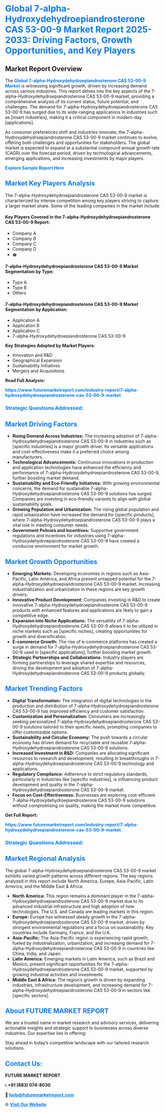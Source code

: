 <h1 style="color: #007BFF;">Global 7-alpha-Hydroxydehydroepiandrosterone CAS 53-00-9 Market Report 2025-2033: Driving Factors, Growth Opportunities, and Key Players</h1>

<section id="overview">
<h2>Market Report Overview</h2>
<p>The <a href="https://www.futuremarketreport.com/industry-report/7-alpha-hydroxydehydroepiandrosterone-cas-53-00-9-market" style="color: #007BFF; text-decoration: none;"><strong>Global 7-alpha-Hydroxydehydroepiandrosterone CAS 53-00-9 Market</strong></a> is witnessing significant growth, driven by increasing demand across various industries. This report delves into the key aspects of the 7-alpha-Hydroxydehydroepiandrosterone CAS 53-00-9 market, providing a comprehensive analysis of its current status, future potential, and challenges. The demand for 7-alpha-Hydroxydehydroepiandrosterone CAS 53-00-9 has surged due to its wide-ranging applications in industries such as [insert industries], making it a critical component in modern-day [applications].</p>
<p>As consumer preferences shift and industries innovate, the 7-alpha-Hydroxydehydroepiandrosterone CAS 53-00-9 market continues to evolve, offering both challenges and opportunities for stakeholders. The global market is expected to expand at a substantial compound annual growth rate (CAGR) over the forecast period, driven by technological advancements, emerging applications, and increasing investments by major players.</p>
</section>

<section id="overview">
<p><a href="https://www.futuremarketreport.com/request-sample/reportId=119476" style="color: #007BFF; text-decoration: none;"><strong>Explore Sample Report Here</strong></a></p>
</section>

<section id="key-players">
<h2 style="color: #007BFF;">Market Key Players Analysis</h2>
<p>The 7-alpha-Hydroxydehydroepiandrosterone CAS 53-00-9 market is characterized by intense competition among key players striving to capture a larger market share. Some of the leading companies in the market include:</p>
<h4>Key Players Covered in the 7-alpha-Hydroxydehydroepiandrosterone CAS 53-00-9 Report:</h4>
<ul><li>Company A</li><li>Company B</li><li>Company C</li><li>Company D</li><li>�</li></ul>
<h4>7-alpha-Hydroxydehydroepiandrosterone CAS 53-00-9 Market Segmentation by Type:</h4>
<ul><li>Type A</li><li>Type B</li><li>Others</li></ul>

<h4>7-alpha-Hydroxydehydroepiandrosterone CAS 53-00-9 Market Segmentation by Application:</h4>
<ul><li>Application A</li><li>Application B</li><li>Application C</li><li>7-alpha-Hydroxydehydroepiandrosterone CAS 53-00-9</li></ul>
<p><strong>Key Strategies Adopted by Market Players:</strong></p>
<ul>
<li>Innovation and R&D</li>
<li>Geographical Expansion</li>
<li>Sustainability Initiatives</li>
<li>Mergers and Acquisitions</li>
</ul>
</section>

<section>
<p><strong>Read Full Analysis: </strong></p><a href="https://www.futuremarketreport.com/industry-report/7-alpha-hydroxydehydroepiandrosterone-cas-53-00-9-market" style="color: #007BFF; text-decoration: none;"><strong>https://www.futuremarketreport.com/industry-report/7-alpha-hydroxydehydroepiandrosterone-cas-53-00-9-market</strong></a>
<h3 style="color: #007BFF;">Strategic Questions Addressed:</h3>
</section>

<section id="driving-factors">
<h2 style="color: #007BFF;">Market Driving Factors</h2>
<ul>
<li><strong>Rising Demand Across Industries:</strong> The increasing adoption of 7-alpha-Hydroxydehydroepiandrosterone CAS 53-00-9 in industries such as [specific industries] is a major growth driver. Its versatile applications and cost-effectiveness make it a preferred choice among manufacturers.</li>
<li><strong>Technological Advancements:</strong> Continuous innovations in production and application technologies have enhanced the efficiency and performance of 7-alpha-Hydroxydehydroepiandrosterone CAS 53-00-9, further boosting market demand.</li>
<li><strong>Sustainability and Eco-Friendly Initiatives:</strong> With growing environmental concerns, the demand for sustainable 7-alpha-Hydroxydehydroepiandrosterone CAS 53-00-9 solutions has surged. Companies are investing in eco-friendly variants to align with global sustainability goals.</li>
<li><strong>Growing Population and Urbanization:</strong> The rising global population and rapid urbanization have increased the demand for [specific products], where 7-alpha-Hydroxydehydroepiandrosterone CAS 53-00-9 plays a vital role in meeting consumer needs.</li>
<li><strong>Government Policies and Incentives:</strong> Supportive government regulations and incentives for industries using 7-alpha-Hydroxydehydroepiandrosterone CAS 53-00-9 have created a conducive environment for market growth.</li>
</ul>
</section>

<section id="growth-opportunities">
<h2 style="color: #007BFF;">Market Growth Opportunities</h2>
<ul>
<li><strong>Emerging Markets:</strong> Developing economies in regions such as Asia-Pacific, Latin America, and Africa present untapped potential for the 7-alpha-Hydroxydehydroepiandrosterone CAS 53-00-9 market. Increasing industrialization and urbanization in these regions are key growth drivers.</li>
<li><strong>Innovative Product Development:</strong> Companies investing in R&D to create innovative 7-alpha-Hydroxydehydroepiandrosterone CAS 53-00-9 products with enhanced features and applications are likely to gain a competitive edge.</li>
<li><strong>Expansion into Niche Applications:</strong> The versatility of 7-alpha-Hydroxydehydroepiandrosterone CAS 53-00-9 allows it to be utilized in niche markets such as [specific niches], creating opportunities for growth and diversification.</li>
<li><strong>E-commerce Growth:</strong> The rise of e-commerce platforms has created a surge in demand for 7-alpha-Hydroxydehydroepiandrosterone CAS 53-00-9 used in [specific applications], further boosting market growth.</li>
<li><strong>Strategic Partnerships and Collaborations:</strong> Industry players are forming partnerships to leverage shared expertise and resources, driving the development and adoption of 7-alpha-Hydroxydehydroepiandrosterone CAS 53-00-9 products globally.</li>
</ul>
</section>

<section id="trending-factors">
<h2 style="color: #007BFF;">Market Trending Factors</h2>
<ul>
<li><strong>Digital Transformation:</strong> The integration of digital technologies in the production and distribution of 7-alpha-Hydroxydehydroepiandrosterone CAS 53-00-9 has improved efficiency and customer satisfaction.</li>
<li><strong>Customization and Personalization:</strong> Consumers are increasingly seeking personalized 7-alpha-Hydroxydehydroepiandrosterone CAS 53-00-9 solutions tailored to their specific needs, prompting companies to offer customizable options.</li>
<li><strong>Sustainability and Circular Economy:</strong> The push towards a circular economy has driven demand for recyclable and reusable 7-alpha-Hydroxydehydroepiandrosterone CAS 53-00-9 solutions.</li>
<li><strong>Increased Investment in R&D:</strong> Companies are allocating significant resources to research and development, resulting in breakthroughs in 7-alpha-Hydroxydehydroepiandrosterone CAS 53-00-9 technology and applications.</li>
<li><strong>Regulatory Compliance:</strong> Adherence to strict regulatory standards, particularly in industries like [specific industries], is influencing product development and quality in the 7-alpha-Hydroxydehydroepiandrosterone CAS 53-00-9 market.</li>
<li><strong>Focus on Cost-Effectiveness:</strong> Businesses are exploring cost-efficient 7-alpha-Hydroxydehydroepiandrosterone CAS 53-00-9 solutions without compromising on quality, making the market more competitive.</li>
</ul>
</section>

<section>
<p><strong>Get Full Report: </strong></p><a href="https://www.futuremarketreport.com/industry-report/7-alpha-hydroxydehydroepiandrosterone-cas-53-00-9-market" style="color: #007BFF; text-decoration: none;"><strong>https://www.futuremarketreport.com/industry-report/7-alpha-hydroxydehydroepiandrosterone-cas-53-00-9-market</strong></a>
<h3 style="color: #007BFF;">Strategic Questions Addressed:</h3>
</section>


<section id="regional-analysis">
<h2 style="color: #007BFF;">Market Regional Analysis</h2>
<p>The global 7-alpha-Hydroxydehydroepiandrosterone CAS 53-00-9 market exhibits varied growth patterns across different regions. The key regions analyzed in this report include North America, Europe, Asia-Pacific, Latin America, and the Middle East & Africa:</p>
<ul>
<li><strong>North America:</strong> This region remains a dominant player in the 7-alpha-Hydroxydehydroepiandrosterone CAS 53-00-9 market due to its advanced industrial infrastructure and high adoption of new technologies. The U.S. and Canada are leading markets in this region.</li>
<li><strong>Europe:</strong> Europe has witnessed steady growth in the 7-alpha-Hydroxydehydroepiandrosterone CAS 53-00-9 market, driven by stringent environmental regulations and a focus on sustainability. Key countries include Germany, France, and the U.K.</li>
<li><strong>Asia-Pacific:</strong> The Asia-Pacific region is experiencing rapid growth, fueled by industrialization, urbanization, and increasing demand for 7-alpha-Hydroxydehydroepiandrosterone CAS 53-00-9 in countries like China, India, and Japan.</li>
<li><strong>Latin America:</strong> Emerging markets in Latin America, such as Brazil and Mexico, present significant opportunities for the 7-alpha-Hydroxydehydroepiandrosterone CAS 53-00-9 market, supported by growing industrial activities and investments.</li>
<li><strong>Middle East & Africa:</strong> The region’s growth is driven by expanding industries, infrastructure development, and increasing demand for 7-alpha-Hydroxydehydroepiandrosterone CAS 53-00-9 in sectors like [specific sectors].</li>
</ul>
</section>

<footer>
<h2 style="color: #007BFF;">About FUTURE MARKET REPORT</h2>
<p>We are a trusted name in market research and advisory services, delivering actionable insights and strategic support to businesses across diverse industries. Our expertise lies in offering:</p>

<p>Stay ahead in today’s competitive landscape with our tailored research solutions.</p>

<h2 style="color: #007BFF;">Contact Us:</h2>
<p><strong>FUTURE MARKET REPORT</strong></p>
<p>📞 <strong>+91 (883) 074-8030</strong></p>
<p>📧 <strong><a href="mailto:help@futuremarketreport.com" style="color: #007BFF;">help@futuremarketreport.com</a></strong></p>
<p>🌐 <strong><a href="https://www.futuremarketreport.com/" style="color: #007BFF;">Visit Our Website</a></strong></p>
</footer>
